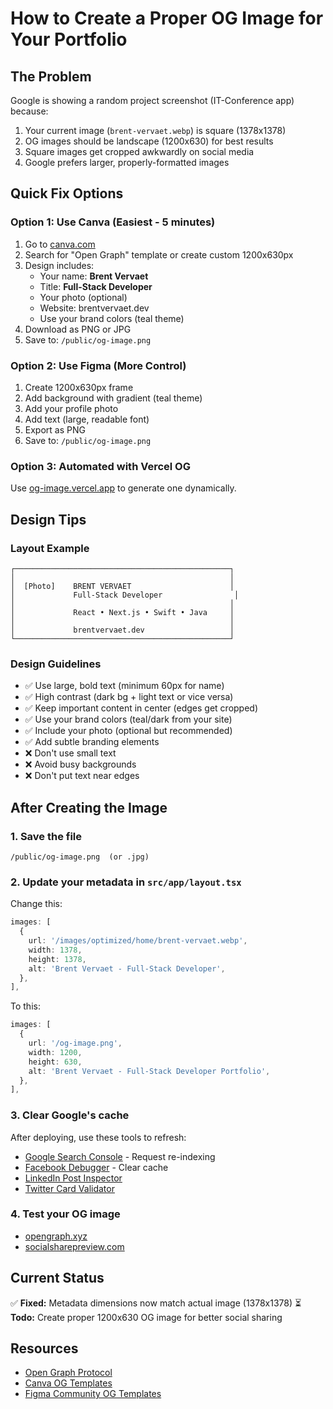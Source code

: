 # How to Create a Proper OG Image for Your Portfolio

## The Problem

Google is showing a random project screenshot (IT-Conference app) because:

1. Your current image (`brent-vervaet.webp`) is square (1378x1378)
2. OG images should be landscape (1200x630) for best results
3. Square images get cropped awkwardly on social media
4. Google prefers larger, properly-formatted images

## Quick Fix Options

### Option 1: Use Canva (Easiest - 5 minutes)

1. Go to [canva.com](https://canva.com)
2. Search for "Open Graph" template or create custom 1200x630px
3. Design includes:
   - Your name: **Brent Vervaet**
   - Title: **Full-Stack Developer**
   - Your photo (optional)
   - Website: brentvervaet.dev
   - Use your brand colors (teal theme)
4. Download as PNG or JPG
5. Save to: `/public/og-image.png`

### Option 2: Use Figma (More Control)

1. Create 1200x630px frame
2. Add background with gradient (teal theme)
3. Add your profile photo
4. Add text (large, readable font)
5. Export as PNG
6. Save to: `/public/og-image.png`

### Option 3: Automated with Vercel OG

Use [og-image.vercel.app](https://og-image.vercel.app/) to generate one dynamically.

## Design Tips

### Layout Example

```
┌────────────────────────────────────────────────┐
│                                                │
│  [Photo]    BRENT VERVAET                      │
│             Full-Stack Developer                │
│                                                │
│             React • Next.js • Swift • Java     │
│                                                │
│             brentvervaet.dev                   │
└────────────────────────────────────────────────┘
```

### Design Guidelines

- ✅ Use large, bold text (minimum 60px for name)
- ✅ High contrast (dark bg + light text or vice versa)
- ✅ Keep important content in center (edges get cropped)
- ✅ Use your brand colors (teal/dark from your site)
- ✅ Include your photo (optional but recommended)
- ✅ Add subtle branding elements
- ❌ Don't use small text
- ❌ Avoid busy backgrounds
- ❌ Don't put text near edges

## After Creating the Image

### 1. Save the file

```
/public/og-image.png  (or .jpg)
```

### 2. Update your metadata in `src/app/layout.tsx`

Change this:

```typescript
images: [
  {
    url: '/images/optimized/home/brent-vervaet.webp',
    width: 1378,
    height: 1378,
    alt: 'Brent Vervaet - Full-Stack Developer',
  },
],
```

To this:

```typescript
images: [
  {
    url: '/og-image.png',
    width: 1200,
    height: 630,
    alt: 'Brent Vervaet - Full-Stack Developer Portfolio',
  },
],
```

### 3. Clear Google's cache

After deploying, use these tools to refresh:

- [Google Search Console](https://search.google.com/search-console) - Request re-indexing
- [Facebook Debugger](https://developers.facebook.com/tools/debug/) - Clear cache
- [LinkedIn Post Inspector](https://www.linkedin.com/post-inspector/)
- [Twitter Card Validator](https://cards-dev.twitter.com/validator)

### 4. Test your OG image

- [opengraph.xyz](https://www.opengraph.xyz/)
- [socialsharepreview.com](https://socialsharepreview.com/)

## Current Status

✅ **Fixed:** Metadata dimensions now match actual image (1378x1378)
⏳ **Todo:** Create proper 1200x630 OG image for better social sharing

## Resources

- [Open Graph Protocol](https://ogp.me/)
- [Canva OG Templates](https://www.canva.com/search/templates?q=open%20graph)
- [Figma Community OG Templates](https://www.figma.com/community/search?resource_type=mixed&sort_by=relevancy&query=og%20image&editor_type=all)
